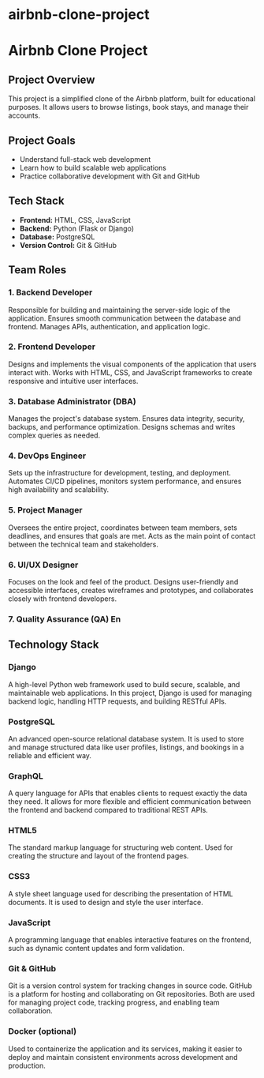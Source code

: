 # airbnb-clone-project

# Airbnb Clone Project

## Project Overview

This project is a simplified clone of the Airbnb platform, built for educational purposes. It allows users to browse listings, book stays, and manage their accounts.

## Project Goals

-   Understand full-stack web development
-   Learn how to build scalable web applications
-   Practice collaborative development with Git and GitHub

## Tech Stack

-   **Frontend:** HTML, CSS, JavaScript
-   **Backend:** Python (Flask or Django)
-   **Database:** PostgreSQL
-   **Version Control:** Git & GitHub

## Team Roles

### 1. Backend Developer

Responsible for building and maintaining the server-side logic of the application. Ensures smooth communication between the database and frontend. Manages APIs, authentication, and application logic.

### 2. Frontend Developer

Designs and implements the visual components of the application that users interact with. Works with HTML, CSS, and JavaScript frameworks to create responsive and intuitive user interfaces.

### 3. Database Administrator (DBA)

Manages the project's database system. Ensures data integrity, security, backups, and performance optimization. Designs schemas and writes complex queries as needed.

### 4. DevOps Engineer

Sets up the infrastructure for development, testing, and deployment. Automates CI/CD pipelines, monitors system performance, and ensures high availability and scalability.

### 5. Project Manager

Oversees the entire project, coordinates between team members, sets deadlines, and ensures that goals are met. Acts as the main point of contact between the technical team and stakeholders.

### 6. UI/UX Designer

Focuses on the look and feel of the product. Designs user-friendly and accessible interfaces, creates wireframes and prototypes, and collaborates closely with frontend developers.

### 7. Quality Assurance (QA) En

## Technology Stack

### Django

A high-level Python web framework used to build secure, scalable, and maintainable web applications. In this project, Django is used for managing backend logic, handling HTTP requests, and building RESTful APIs.

### PostgreSQL

An advanced open-source relational database system. It is used to store and manage structured data like user profiles, listings, and bookings in a reliable and efficient way.

### GraphQL

A query language for APIs that enables clients to request exactly the data they need. It allows for more flexible and efficient communication between the frontend and backend compared to traditional REST APIs.

### HTML5

The standard markup language for structuring web content. Used for creating the structure and layout of the frontend pages.

### CSS3

A style sheet language used for describing the presentation of HTML documents. It is used to design and style the user interface.

### JavaScript

A programming language that enables interactive features on the frontend, such as dynamic content updates and form validation.

### Git & GitHub

Git is a version control system for tracking changes in source code. GitHub is a platform for hosting and collaborating on Git repositories. Both are used for managing project code, tracking progress, and enabling team collaboration.

### Docker (optional)

Used to containerize the application and its services, making it easier to deploy and maintain consistent environments across development and production.
